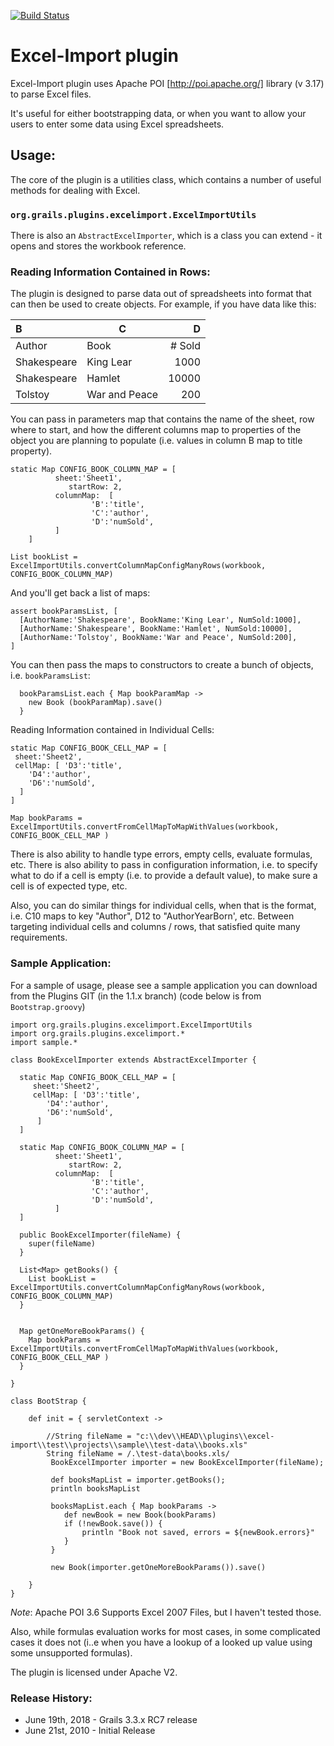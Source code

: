 [![Build Status](https://travis-ci.org/gpc/grails-excel-import.svg?branch=master)](https://travis-ci.org/gpc/grails-excel-import)

# Excel-Import plugin

Excel-Import plugin uses Apache POI [http://poi.apache.org/] library (v 3.17) to parse Excel files.

It's useful for either bootstrapping data, or when you want to allow your users to enter some data using Excel spreadsheets. 

## Usage:  

The core of the plugin is a utilities class, which contains a number of useful methods for dealing with Excel.    
   
### `org.grails.plugins.excelimport.ExcelImportUtils`  

There is also an `AbstractExcelImporter`, which is a class you can extend - it opens and stores the workbook reference.  

### Reading Information Contained in Rows: 

The plugin is designed to parse data out of spreadsheets into format that can then be used to create objects.  For example, if you have data like this:

|B           |C             |D        |
|:-----------|--------------|--------:|
|Author      |Book          |# Sold   |
|Shakespeare |King Lear     |    1000 |
|Shakespeare |Hamlet        |   10000 |
|Tolstoy     |War and Peace |     200 |


You can pass in parameters map that contains the name of the sheet, row where to start, and how the different columns map to properties of the object you are planning to populate (i.e. values in column B map to title property).  

```
static Map CONFIG_BOOK_COLUMN_MAP = [
          sheet:'Sheet1', 
			 startRow: 2,
          columnMap:  [
                  'B':'title',
                  'C':'author',
                  'D':'numSold',
          ]
    ]

List bookList = ExcelImportUtils.convertColumnMapConfigManyRows(workbook, CONFIG_BOOK_COLUMN_MAP)
```
And you'll get back a list of maps:

```
assert bookParamsList, [
  [AuthorName:'Shakespeare', BookName:'King Lear', NumSold:1000],
  [AuthorName:'Shakespeare', BookName:'Hamlet', NumSold:10000],
  [AuthorName:'Tolstoy', BookName:'War and Peace', NumSold:200],
]
```

You can then pass the maps to constructors to create a bunch of objects, i.e. 
`bookParamsList`:

```
  bookParamsList.each { Map bookParamMap ->
    new Book (bookParamMap).save()
  }
```

Reading Information contained in Individual Cells: 
```
static Map CONFIG_BOOK_CELL_MAP = [ 
 sheet:'Sheet2', 
 cellMap: [ 'D3':'title',
    'D4':'author',
    'D6':'numSold',
  ]
] 

Map bookParams = ExcelImportUtils.convertFromCellMapToMapWithValues(workbook, CONFIG_BOOK_CELL_MAP )
```

There is also ability to handle type errors, empty cells, evaluate formulas, etc.   There is also ability to pass in configuration information, i.e. to specify what to do if a cell is empty (i.e. to provide a default value), to make sure a cell is of expected type, etc.  

Also, you can do similar things for individual cells, when that is the format, i.e. C10 maps to key "Author", D12 to "AuthorYearBorn', etc.   Between targeting individual cells and columns / rows, that satisfied quite many requirements.  


### Sample Application: 

For a sample of usage, please see a sample application you can download from the Plugins GIT (in the 1.1.x branch) (code below is from `Bootstrap.groovy`)

```
import org.grails.plugins.excelimport.ExcelImportUtils
import org.grails.plugins.excelimport.*
import sample.*

class BookExcelImporter extends AbstractExcelImporter {

  static Map CONFIG_BOOK_CELL_MAP = [ 
     sheet:'Sheet2', 
     cellMap: [ 'D3':'title',
        'D4':'author',
        'D6':'numSold',
	  ]
  ] 
 
  static Map CONFIG_BOOK_COLUMN_MAP = [
          sheet:'Sheet1', 
			 startRow: 2,
          columnMap:  [
                  'B':'title',
                  'C':'author',
                  'D':'numSold',
          ]
  ]

  public BookExcelImporter(fileName) {
    super(fileName)
  }

  List<Map> getBooks() {
    List bookList = ExcelImportUtils.convertColumnMapConfigManyRows(workbook, CONFIG_BOOK_COLUMN_MAP)
  }


  Map getOneMoreBookParams() {
    Map bookParams = ExcelImportUtils.convertFromCellMapToMapWithValues(workbook, CONFIG_BOOK_CELL_MAP )
  }

}
```
```
class BootStrap {

    def init = { servletContext ->

        //String fileName = "c:\\dev\\HEAD\\plugins\\excel-import\\test\\projects\\sample\\test-data\\books.xls"
        String fileName = /.\test-data\books.xls/
         BookExcelImporter importer = new BookExcelImporter(fileName);
    
         def booksMapList = importer.getBooks();
         println booksMapList

    	 booksMapList.each { Map bookParams ->
    	    def newBook = new Book(bookParams)
	        if (!newBook.save()) {
	            println "Book not saved, errors = ${newBook.errors}"
	        }
	     }

         new Book(importer.getOneMoreBookParams()).save()

	}
}
```

_Note_: Apache POI 3.6 Supports Excel 2007 Files, but I haven't tested those. 

 Also, while formulas evaluation works for most cases, in some complicated cases it does not (i..e when you have a lookup of a looked up value using some unsupported formulas). 


The plugin is licensed under Apache V2.

### Release History: 
* June 19th, 2018 - Grails 3.3.x RC7 release
* June 21st, 2010 - Initial Release
